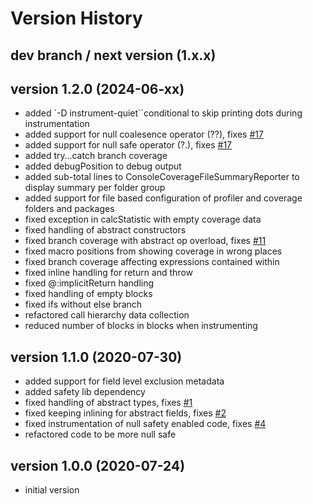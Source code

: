 # Version History

## dev branch / next version (1.x.x)

## version 1.2.0 (2024-06-xx)

- added `-D instrument-quiet``conditional to skip printing dots during instrumentation
- added support for null coalesence operator (??), fixes [#17](https://github.com/AlexHaxe/haxe-instrument/issues/17)
- added support for null safe operator (?.), fixes [#17](https://github.com/AlexHaxe/haxe-instrument/issues/17)
- added try…catch branch coverage
- added debugPosition to debug output
- added sub-total lines to ConsoleCoverageFileSummaryReporter to display summary per folder group
- added support for file based configuration of profiler and coverage folders and packages
- fixed exception in calcStatistic with empty coverage data
- fixed handling of abstract constructors
- fixed branch coverage with abstract op overload, fixes [#11](https://github.com/AlexHaxe/haxe-instrument/issues/11)
- fixed macro positions from showing coverage in wrong places
- fixed branch coverage affecting expressions contained within
- fixed inline handling for return and throw
- fixed @:implicitReturn handling
- fixed handling of empty blocks
- fixed ifs without else branch
- refactored call hierarchy data collection
- reduced number of blocks in blocks when instrumenting

## version 1.1.0 (2020-07-30)

- added support for field level exclusion metadata
- added safety lib dependency
- fixed handling of abstract types, fixes [#1](https://github.com/AlexHaxe/haxe-instrument/issues/1)
- fixed keeping inlining for abstract fields, fixes [#2](https://github.com/AlexHaxe/haxe-instrument/issues/2)
- fixed instrumentation of null safety enabled code, fixes [#4](https://github.com/AlexHaxe/haxe-instrument/issues/4)
- refactored code to be more null safe

## version 1.0.0 (2020-07-24)

- initial version
